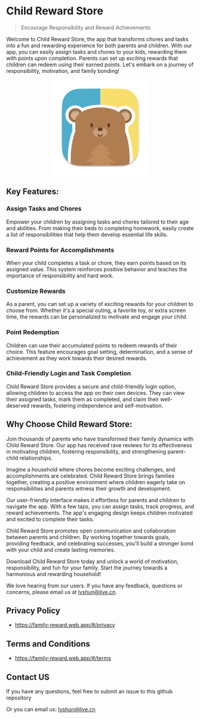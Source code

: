 # Child Reward Store

> Encourage Responsibility and Reward Achievements

Welcome to Child Reward Store, the app that transforms chores and tasks into a fun and rewarding experience for both parents and children. With our app, you can easily assign tasks and chores to your kids, rewarding them with points upon completion. Parents can set up exciting rewards that children can redeem using their earned points. Let's embark on a journey of responsibility, motivation, and family bonding!

<p align="center">
  <img src="./attachments/icon_r.png" width="256px" height="256px"/>
</p>

## Key Features:

### Assign Tasks and Chores
Empower your children by assigning tasks and chores tailored to their age and abilities. From making their beds to completing homework, easily create a list of responsibilities that help them develop essential life skills.

### Reward Points for Accomplishments
When your child completes a task or chore, they earn points based on its assigned value. This system reinforces positive behavior and teaches the importance of responsibility and hard work.

### Customize Rewards
As a parent, you can set up a variety of exciting rewards for your children to choose from. Whether it's a special outing, a favorite toy, or extra screen time, the rewards can be personalized to motivate and engage your child.

### Point Redemption
Children can use their accumulated points to redeem rewards of their choice. This feature encourages goal setting, determination, and a sense of achievement as they work towards their desired rewards.

### Child-Friendly Login and Task Completion
Child Reward Store provides a secure and child-friendly login option, allowing children to access the app on their own devices. They can view their assigned tasks, mark them as completed, and claim their well-deserved rewards, fostering independence and self-motivation.

## Why Choose Child Reward Store:

Join thousands of parents who have transformed their family dynamics with Child Reward Store. Our app has received rave reviews for its effectiveness in motivating children, fostering responsibility, and strengthening parent-child relationships.

Imagine a household where chores become exciting challenges, and accomplishments are celebrated. Child Reward Store brings families together, creating a positive environment where children eagerly take on responsibilities and parents witness their growth and development.

Our user-friendly interface makes it effortless for parents and children to navigate the app. With a few taps, you can assign tasks, track progress, and reward achievements. The app's engaging design keeps children motivated and excited to complete their tasks.

Child Reward Store promotes open communication and collaboration between parents and children. By working together towards goals, providing feedback, and celebrating successes, you'll build a stronger bond with your child and create lasting memories.

Download Child Reward Store today and unlock a world of motivation, responsibility, and fun for your family. Start the journey towards a harmonious and rewarding household!

We love hearing from our users. If you have any feedback, questions or concerns, please email us at lvshun@live.cn.

## Privacy Policy
 - https://family-reward.web.app/#/privacy

## Terms and Conditions
 - https://family-reward.web.app/#/terms

## Contact US

If you have any questions, feel free to submit an issue to this github repository

Or you can email us: lvshun@live.cn
